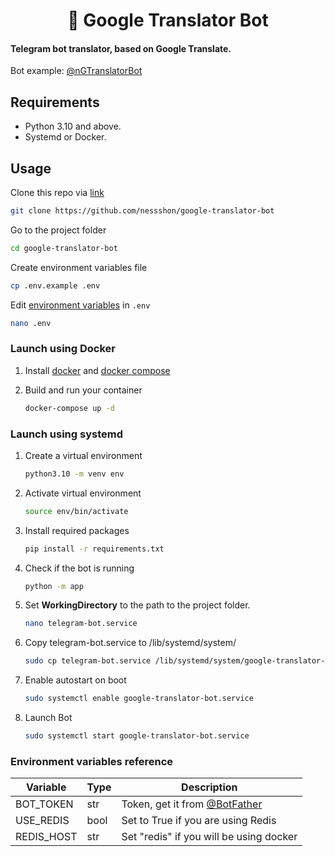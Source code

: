 <h1 align="center">🤖 Google Translator Bot</h1>

#### Telegram bot translator, based on Google Translate.

Bot example: [@nGTranslatorBot](https://nGTranslatorBot.t.me)

## Requirements

* Python 3.10 and above.
* Systemd or Docker.

## Usage

Clone this repo via [link](https://github.com/nessshon/google-translator-bot)

```bash
git clone https://github.com/nessshon/google-translator-bot
```

Go to the project folder

```bash
cd google-translator-bot
```

Create environment variables file

```bash
cp .env.example .env
```

Edit [environment variables](#environment-variables-reference) in `.env`

```bash
nano .env
```

### Launch using Docker

1. Install [docker](https://docs.docker.com/get-docker) and [docker compose](https://docs.docker.com/compose/install/)

2. Build and run your container
   ```bash
   docker-compose up -d
   ```

### Launch using systemd

1. Create a virtual environment
   ```bash
   python3.10 -m venv env
   ```

2. Activate virtual environment
   ```bash
   source env/bin/activate
   ```

3. Install required packages
   ```bash
   pip install -r requirements.txt
   ```

4. Check if the bot is running
   ```bash
   python -m app
   ```

5. Set **WorkingDirectory** to the path to the project folder.
   ```bash
   nano telegram-bot.service
   ```

6. Copy telegram-bot.service to /lib/systemd/system/
   ```bash
   sudo cp telegram-bot.service /lib/systemd/system/google-translator-bot.service
   ```
7. Enable autostart on boot
   ```bash
   sudo systemctl enable google-translator-bot.service
   ```
8. Launch Bot
   ```bash
   sudo systemctl start google-translator-bot.service
   ```

### Environment variables reference

| Variable   | Type | Description                                             |
|------------|------|---------------------------------------------------------|
| BOT_TOKEN  | str  | Token, get it from [@BotFather](https://t.me/BotFather) |
| USE_REDIS  | bool | Set to True if you are using Redis                      |
| REDIS_HOST | str  | Set "redis" if you will be using docker                 |
